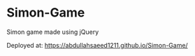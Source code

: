 # Simon-Game
Simon game made using jQuery

Deployed at: https://abdullahsaeed1211.github.io/Simon-Game/

